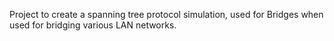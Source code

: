 Project to create a spanning tree protocol simulation, used for Bridges when used for bridging various LAN networks.
